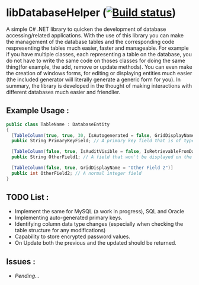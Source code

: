 # libDatabaseHelper ([![Build status](https://ci.appveyor.com/api/projects/status/0iepmbwxl4uonvr5/branch/master?svg=true)](https://ci.appveyor.com/project/sathukorale1379/libdatabasehelper/branch/master)) 
A simple C# .NET library to quicken the development of database accessing/related applications. With the use of this library you can make the management of the database tables and the corresponding code respresenting the tables much easier, faster and manageable. For example if you have multiple classes, each representing a table on the database, you do not have to write the same code on thoses classes for doing the same thing(for example, the add, remove or update methods). You can even make the creation of windows forms, for editing or displaying entities much easier (the included generator will literally generate a generic form for you). In summary, the library is developed in the thought of making interactions with different databases much easier and friendlier.

## Example Usage :
```cs
public class TableName : DatabaseEntity
{
  [TableColumn(true, true, 30, IsAutogenerated = false, GridDisplayName="Primary Key")]
  public String PrimaryKeyField; // A primary key field that is of type string(varchar) and of maximum length 30

  [TableColumn(false, true, IsAuditVisible = false, IsRetrievableFromDatabase = false)]
  public String OtherField1; // A field that won't be displayed on the audit trail will not be retrieved from the database on select query

  [TableColumn(false, true, GridDisplayName = "Other Field 2")]
  public int OtherField2; // A normal integer field
}
```

## TODO List : 
* Implement the same for MySQL (a work in progress), SQL and Oracle
* Implementing auto-generated primary keys.
* Identifying column data type changes (especially when checking the table structure for any modifications)
* Capability to store encrypted password values. 
* On Update both the previous and the updated should be returned. 

## Issues :
* *Pending...*

